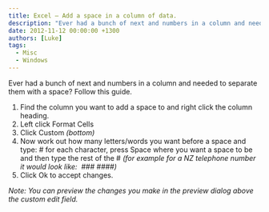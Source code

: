 ```yaml
---
title: Excel – Add a space in a column of data.
description: "Ever had a bunch of next and numbers in a column and needed to separate them with a space? Follow this guide."
date: 2012-11-12 00:00:00 +1300
authors: [Luke]
tags:
  - Misc
  - Windows
---
```

Ever had a bunch of next and numbers in a column and needed to separate them with a space? Follow this guide.

  1. Find the column you want to add a space to and right click the column heading.
  2. Left click Format Cells
  3. Click Custom _(bottom)_
  4. Now work out how many letters/words you want before a space and type: # for each character, press Space where you want a space to be and then type the rest of the # _(for example for a NZ telephone number it would look like:  ### ####)_
  5. Click Ok to accept changes.

_Note: You can preview the changes you make in the preview dialog above the custom edit field._